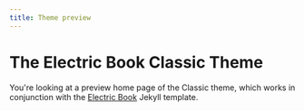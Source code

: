 ```yaml
---
title: Theme preview
---
```


# The Electric Book Classic Theme

You're looking at a preview home page of the Classic theme, which works in conjunction with the [Electric Book](http://electricbook.works) Jekyll template.
